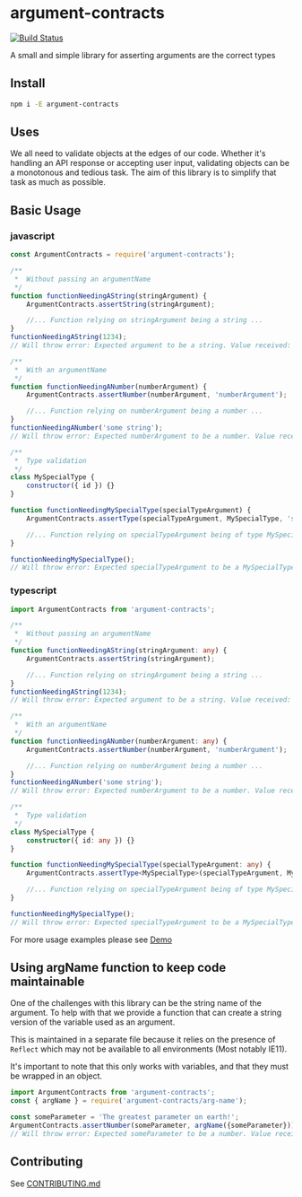 # argument-contracts

[![Build Status](https://cloud.drone.io/api/badges/terodox/argument-contracts/status.svg)](https://cloud.drone.io/terodox/argument-contracts)

A small and simple library for asserting arguments are the correct types

## Install

```bash
npm i -E argument-contracts
```

## Uses

We all need to validate objects at the edges of our code.  Whether it's handling an API response or accepting user input, validating objects can be a monotonous and tedious task. The aim of this library is to simplify that task as much as possible.

## Basic Usage

### javascript

```javascript
const ArgumentContracts = require('argument-contracts');

/**
 *  Without passing an argumentName
 */
function functionNeedingAString(stringArgument) {
    ArgumentContracts.assertString(stringArgument);

    //... Function relying on stringArgument being a string ...
}
functionNeedingAString(1234);
// Will throw error: Expected argument to be a string. Value received: 1234

/**
 *  With an argumentName
 */
function functionNeedingANumber(numberArgument) {
    ArgumentContracts.assertNumber(numberArgument, 'numberArgument');

    //... Function relying on numberArgument being a number ...
}
functionNeedingANumber('some string');
// Will throw error: Expected numberArgument to be a number. Value received: "some string"

/**
 *  Type validation
 */
class MySpecialType {
    constructor({ id }) {}
}

function functionNeedingMySpecialType(specialTypeArgument) {
    ArgumentContracts.assertType(specialTypeArgument, MySpecialType, 'specialTypeArgument');

    //... Function relying on specialTypeArgument being of type MySpecialType
}

functionNeedingMySpecialType();
// Will throw error: Expected specialTypeArgument to be a MySpecialType. Value Received: undefined
```

### typescript

```typescript
import ArgumentContracts from 'argument-contracts';

/**
 *  Without passing an argumentName
 */
function functionNeedingAString(stringArgument: any) {
    ArgumentContracts.assertString(stringArgument);

    //... Function relying on stringArgument being a string ...
}
functionNeedingAString(1234);
// Will throw error: Expected argument to be a string. Value received: 1234

/**
 *  With an argumentName
 */
function functionNeedingANumber(numberArgument: any) {
    ArgumentContracts.assertNumber(numberArgument, 'numberArgument');

    //... Function relying on numberArgument being a number ...
}
functionNeedingANumber('some string');
// Will throw error: Expected numberArgument to be a number. Value received: "some string"

/**
 *  Type validation
 */
class MySpecialType {
    constructor({ id: any }) {}
}

function functionNeedingMySpecialType(specialTypeArgument: any) {
    ArgumentContracts.assertType<MySpecialType>(specialTypeArgument, MySpecialType, 'specialTypeArgument');

    //... Function relying on specialTypeArgument being of type MySpecialType
}

functionNeedingMySpecialType();
// Will throw error: Expected specialTypeArgument to be a MySpecialType. Value Received: undefined
```

For more usage examples please see [Demo](demo/index.js)

## Using argName function to keep code maintainable

One of the challenges with this library can be the string name of the argument. To help with that we provide a function that can create a string version of the variable used as an argument.

This is maintained in a separate file because it relies on the presence of `Reflect` which may not be available to all environments (Most notably IE11).

It's important to note that this only works with variables, and that they must be wrapped in an object.

```javascript
import ArgumentContracts from 'argument-contracts';
const { argName } = require('argument-contracts/arg-name');

const someParameter = 'The greatest parameter on earth!';
ArgumentContracts.assertNumber(someParameter, argName({someParameter}));
// Will throw error: Expected someParameter to be a number. Value received: "The greatest parameter on earth!"
```

## Contributing

See [CONTRIBUTING.md](CONTRIBUTING.md)

